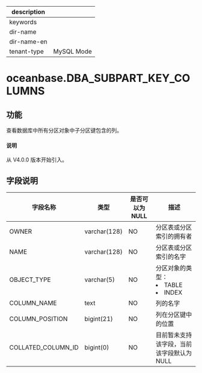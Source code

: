 |description||
|---|---|
|keywords||
|dir-name||
|dir-name-en||
|tenant-type|MySQL Mode|

# oceanbase.DBA_SUBPART_KEY_COLUMNS

## 功能

查看数据库中所有分区对象中子分区键包含的列。

<main id="notice" type='explain'>
  <h4>说明</h4>
  <p>从 V4.0.0 版本开始引入。</p>
</main>

## 字段说明

|      **字段名称**      |    **类型**     | **是否可以为 NULL** |                                                              **描述**                                                              |
|--------------------|---------------|----------------|----------------------------------------------------------------------------------------------------------------------------------|
| OWNER              | varchar(128)  | NO             | 分区表或分区索引的拥有者                                  |
| NAME               | varchar(128)  | NO             | 分区表或分区索引的名字                                   |
| OBJECT_TYPE        | varchar(5)    | NO             | 分区对象的类型： <li> TABLE   <li> INDEX    |
| COLUMN_NAME        | text | NO             | 列的名字                                          |
| COLUMN_POSITION    | bigint(21)    | NO             | 列在分区键中的位置                                     |
| COLLATED_COLUMN_ID | bigint(0)     | NO             | 目前暂未支持该字段，当前该字段默认为 NULL                       |
